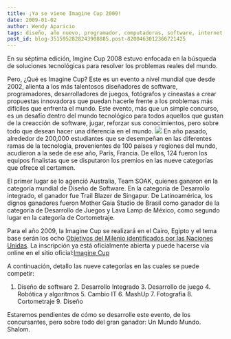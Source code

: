 ```yaml
---
title: ¡Ya se viene Imagine Cup 2009!
date: 2009-01-02
author: Wendy Aparicio
tags: diseño, año nuevo, programador, computadoras, software, internet, programacion, tecnologia
post_id: blog-3515952828243908885.post-8200463012366721425
---
```


En su séptima edición, Imgine Cup 2008 estuvo enfocada en la búsqueda de soluciones tecnológicas para resolver los problemas reales del mundo.

Pero, ¿Qué es Imagine Cup? Este es un evento a nivel mundial que desde 2002, alienta a los más talentosos diseñadores de software, programadores, desarrolladores de juegos, fotógrafos y cineastas a crear propuestas innovadoras que puedan hacerle frente a los problemas más difíciles que enfrenta el mundo. Este evento, más que un simple concurso, es un desafío dentro del mundo tecnológico para todos aquellos que gustan de la creacción de software, jugar, reforzar sus conocimientos, pero sobre todo que desean hacer una diferencia en el mundo.
[![](https://4.bp.blogspot.com/_JbB9KsZ238w/SVo4mJcDNqI/AAAAAAAAARw/McUBk1RUMvE/s320/imagen11.jpg)](https://4.bp.blogspot.com/_JbB9KsZ238w/SVo4mJcDNqI/AAAAAAAAARw/McUBk1RUMvE/s1600-h/imagen11.jpg)
En año pasado, alrededor de 200,000 estudiantes que se desempeñan en las diferentes ramas de la tecnología, provenientes de 100 países y regiones del mundo, acudieron a la sede de ese año, París, Francia. De ellos, 124 fueron los equipos finalistas que se disputaron los premios en las nueve categorías que ofrece el certamen.

El primer lugar se lo agenció Australia, Team SOAK, quienes ganaron en la categoría mundial de Diseño de Software. En la categoría de Desarrollo integrado, el ganador fue Trail Blazer de Singapur. De Latinoamérica, los dignos ganadores fueron Mother Gaia Studio de Brasil como ganador de la categoría de Desarrollo de Juegos y Lava Lamp de México, como segundo lugar en la categoría de Cortometraje.

Para el año 2009, la Imagine Cup se realizará en el Cairo, Egipto y el tema base serán los ocho [Objetivos del Milenio identificados por las Naciones Unidas](http://www.un.org/millenniumgoals/). La inscripción ya está oficialmente abierta y puede hacerse vía online en el sitio oficial:[Imagine Cup](http://imaginecup.com/default.aspx)

A continuación, detallo las nueve categorías en las cuales se puede competir:

1. Diseño de software 2. Desarrollo Integrado 3. Desarrollo de juego 4. Robótica y algoritmos 5. Cambio IT 6. MashUp 7. Fotografía 8. Cortometraje 9. Diseño

Estaremos pendientes de cómo se desarrolle este evento, de los concursantes, pero sobre todo del gran ganador: Un Mundo Mundo. Shalom.
